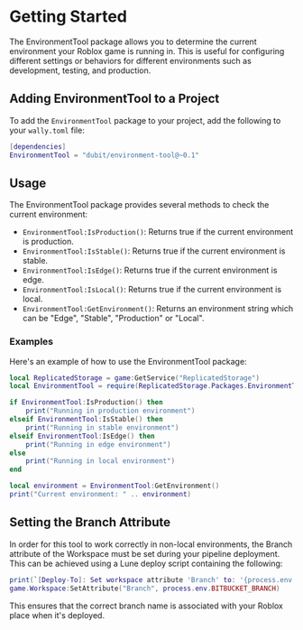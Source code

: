 # Getting Started

The EnvironmentTool package allows you to determine the current environment your Roblox game is running in. This is useful for configuring different settings or behaviors for different environments such as development, testing, and production.

## Adding EnvironmentTool to a Project

To add the `EnvironmentTool` package to your project, add the following to your `wally.toml` file:

```lua
[dependencies]
EnvironmentTool = "dubit/environment-tool@~0.1"
```

## Usage

The EnvironmentTool package provides several methods to check the current environment:

- ```EnvironmentTool:IsProduction()```: Returns true if the current environment is production.
- ```EnvironmentTool:IsStable()```: Returns true if the current environment is stable.
- ```EnvironmentTool:IsEdge()```: Returns true if the current environment is edge.
- ```EnvironmentTool:IsLocal()```: Returns true if the current environment is local.
- ```EnvironmentTool:GetEnvironment()```: Returns an environment string which can be "Edge", "Stable", "Production" or "Local".

### Examples

Here's an example of how to use the EnvironmentTool package:

```lua
local ReplicatedStorage = game:GetService("ReplicatedStorage")
local EnvironmentTool = require(ReplicatedStorage.Packages.EnvironmentTool)

if EnvironmentTool:IsProduction() then
    print("Running in production environment")
elseif EnvironmentTool:IsStable() then
    print("Running in stable environment")
elseif EnvironmentTool:IsEdge() then
    print("Running in edge environment")
else
    print("Running in local environment")
end

local environment = EnvironmentTool:GetEnvironment()
print("Current environment: " .. environment)
```

## Setting the Branch Attribute

In order for this tool to work correctly in non-local environments, the Branch attribute of the Workspace must be set during your pipeline deployment. This can be achieved using a Lune deploy script containing the following:

```lua
print(`[Deploy-To]: Set workspace attribute 'Branch' to: '{process.env.BITBUCKET_BRANCH}'`)
game.Workspace:SetAttribute("Branch", process.env.BITBUCKET_BRANCH)
```

This ensures that the correct branch name is associated with your Roblox place when it's deployed.